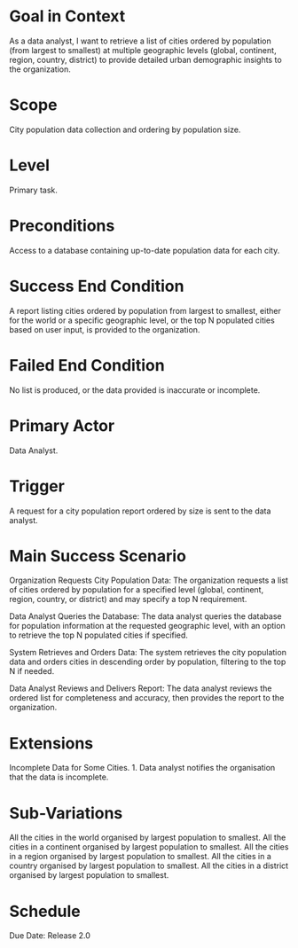 # Goal in Context
As a data analyst, I want to retrieve a list of cities ordered by population (from largest to smallest) at multiple geographic levels (global, continent, region, country, district) to provide detailed urban demographic insights to the organization.

# Scope
City population data collection and ordering by population size.

# Level
Primary task.

# Preconditions
Access to a database containing up-to-date population data for each city.

# Success End Condition
A report listing cities ordered by population from largest to smallest, either for the world or a specific geographic level, or the top N populated cities based on user input, is provided to the organization.

# Failed End Condition
No list is produced, or the data provided is inaccurate or incomplete.

# Primary Actor
Data Analyst.

# Trigger
A request for a city population report ordered by size is sent to the data analyst.

# Main Success Scenario
Organization Requests City Population Data:
The organization requests a list of cities ordered by population for a specified level (global, continent, region, country, or district) and may specify a top N requirement.

Data Analyst Queries the Database:
The data analyst queries the database for population information at the requested geographic level, with an option to retrieve the top N populated cities if specified.

System Retrieves and Orders Data:
The system retrieves the city population data and orders cities in descending order by population, filtering to the top N if needed.

Data Analyst Reviews and Delivers Report:
The data analyst reviews the ordered list for completeness and accuracy, then provides the report to the organization.

# Extensions
Incomplete Data for Some Cities.
    1. Data analyst notifies the organisation that the data is incomplete.

# Sub-Variations
All the cities in the world organised by largest population to smallest.
All the cities in a continent organised by largest population to smallest.
All the cities in a region organised by largest population to smallest.
All the cities in a country organised by largest population to smallest.
All the cities in a district organised by largest population to smallest.
# Schedule
Due Date: Release 2.0
